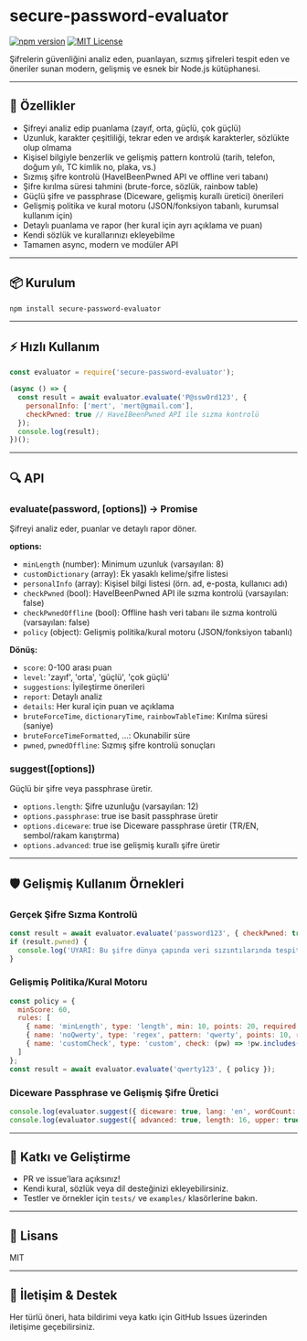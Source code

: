  # secure-password-evaluator

[![npm version](https://img.shields.io/npm/v/secure-password-evaluator.svg)](https://www.npmjs.com/package/secure-password-evaluator)
[![MIT License](https://img.shields.io/badge/license-MIT-green.svg)](LICENSE)

Şifrelerin güvenliğini analiz eden, puanlayan, sızmış şifreleri tespit eden ve öneriler sunan modern, gelişmiş ve esnek bir Node.js kütüphanesi.

---

## 🚀 Özellikler
- Şifreyi analiz edip puanlama (zayıf, orta, güçlü, çok güçlü)
- Uzunluk, karakter çeşitliliği, tekrar eden ve ardışık karakterler, sözlükte olup olmama
- Kişisel bilgiyle benzerlik ve gelişmiş pattern kontrolü (tarih, telefon, doğum yılı, TC kimlik no, plaka, vs.)
- Sızmış şifre kontrolü (HaveIBeenPwned API ve offline veri tabanı)
- Şifre kırılma süresi tahmini (brute-force, sözlük, rainbow table)
- Güçlü şifre ve passphrase (Diceware, gelişmiş kurallı üretici) önerileri
- Gelişmiş politika ve kural motoru (JSON/fonksiyon tabanlı, kurumsal kullanım için)
- Detaylı puanlama ve rapor (her kural için ayrı açıklama ve puan)
- Kendi sözlük ve kurallarınızı ekleyebilme
- Tamamen async, modern ve modüler API

---

## 📦 Kurulum
```sh
npm install secure-password-evaluator
```

---

## ⚡️ Hızlı Kullanım
```js
const evaluator = require('secure-password-evaluator');

(async () => {
  const result = await evaluator.evaluate('P@ssw0rd123', {
    personalInfo: ['mert', 'mert@gmail.com'],
    checkPwned: true // HaveIBeenPwned API ile sızma kontrolü
  });
  console.log(result);
})();
```

---

## 🔍 API
### evaluate(password, [options]) → Promise<Result>
Şifreyi analiz eder, puanlar ve detaylı rapor döner.

**options:**
- `minLength` (number): Minimum uzunluk (varsayılan: 8)
- `customDictionary` (array): Ek yasaklı kelime/şifre listesi
- `personalInfo` (array): Kişisel bilgi listesi (örn. ad, e-posta, kullanıcı adı)
- `checkPwned` (bool): HaveIBeenPwned API ile sızma kontrolü (varsayılan: false)
- `checkPwnedOffline` (bool): Offline hash veri tabanı ile sızma kontrolü (varsayılan: false)
- `policy` (object): Gelişmiş politika/kural motoru (JSON/fonksiyon tabanlı)

**Dönüş:**
- `score`: 0-100 arası puan
- `level`: 'zayıf', 'orta', 'güçlü', 'çok güçlü'
- `suggestions`: İyileştirme önerileri
- `report`: Detaylı analiz
- `details`: Her kural için puan ve açıklama
- `bruteForceTime`, `dictionaryTime`, `rainbowTableTime`: Kırılma süresi (saniye)
- `bruteForceTimeFormatted`, ...: Okunabilir süre
- `pwned`, `pwnedOffline`: Sızmış şifre kontrolü sonuçları

### suggest([options])
Güçlü bir şifre veya passphrase üretir.
- `options.length`: Şifre uzunluğu (varsayılan: 12)
- `options.passphrase`: true ise basit passphrase üretir
- `options.diceware`: true ise Diceware passphrase üretir (TR/EN, sembol/rakam karıştırma)
- `options.advanced`: true ise gelişmiş kurallı şifre üretir

---

## 🛡️ Gelişmiş Kullanım Örnekleri

### Gerçek Şifre Sızma Kontrolü
```js
const result = await evaluator.evaluate('password123', { checkPwned: true });
if (result.pwned) {
  console.log('UYARI: Bu şifre dünya çapında veri sızıntılarında tespit edilmiş!');
}
```

### Gelişmiş Politika/Kural Motoru
```js
const policy = {
  minScore: 60,
  rules: [
    { name: 'minLength', type: 'length', min: 10, points: 20, required: true, suggestion: 'En az 10 karakter kullanın.' },
    { name: 'noQwerty', type: 'regex', pattern: 'qwerty', points: 10, required: true, suggestion: 'QWERTY dizisi kullanmayın.' },
    { name: 'customCheck', type: 'custom', check: (pw) => !pw.includes('123'), points: 10, required: false }
  ]
};
const result = await evaluator.evaluate('qwerty123', { policy });
```

### Diceware Passphrase ve Gelişmiş Şifre Üretici
```js
console.log(evaluator.suggest({ diceware: true, lang: 'en', wordCount: 5, addSymbol: true, addNumber: true }));
console.log(evaluator.suggest({ advanced: true, length: 16, upper: true, lower: true, digit: true, symbol: true }));
```

---

## 🤝 Katkı ve Geliştirme
- PR ve issue'lara açıksınız!
- Kendi kural, sözlük veya dil desteğinizi ekleyebilirsiniz.
- Testler ve örnekler için `tests/` ve `examples/` klasörlerine bakın.

---

## 📄 Lisans
MIT

---

## 📢 İletişim & Destek
Her türlü öneri, hata bildirimi veya katkı için GitHub Issues üzerinden iletişime geçebilirsiniz. 
